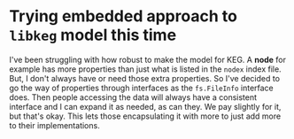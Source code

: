 # Trying embedded approach to `libkeg` model this time

I've been struggling with how robust to make the model for KEG. A **node** for example has more properties than just what is listed in the `nodex` index file. But, I don't always have or need those extra properties. So I've decided to go the way of properties through interfaces as the `fs.FileInfo` interface does. Then people accessing the data will always have a consistent interface and I can expand it as needed, as can they. We pay slightly for it, but that's okay. This lets those encapsulating it with more to just add more to their implementations. 
